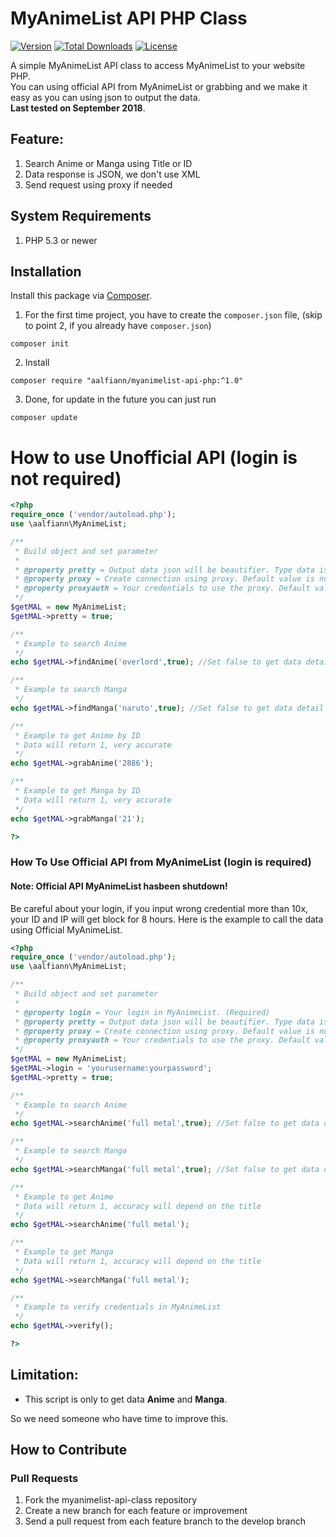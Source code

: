 MyAnimeList API PHP Class
=======
[![Version](https://img.shields.io/badge/stable-1.0.0-green.svg)](https://github.com/aalfiann/myanimelist-api-php)
[![Total Downloads](https://poser.pugx.org/aalfiann/myanimelist-api-php/downloads)](https://packagist.org/packages/aalfiann/myanimelist-api-php)
[![License](https://poser.pugx.org/aalfiann/myanimelist-api-php/license)](https://github.com/aalfiann/myanimelist-api-php/blob/HEAD/LICENSE.md)

A simple MyAnimeList API class to access MyAnimeList to your website PHP.<br>
You can using official API from MyAnimeList or grabbing and we make it easy as you can using json to output the data.<br>
**Last tested on September 2018**.

Feature:
---

1. Search Anime or Manga using Title or ID
2. Data response is JSON, we don't use XML
3. Send request using proxy if needed

System Requirements
---

1. PHP 5.3 or newer

## Installation

Install this package via [Composer](https://getcomposer.org/).

1. For the first time project, you have to create the `composer.json` file, (skip to point 2, if you already have `composer.json`)  
```
composer init
```

2. Install
```
composer require "aalfiann/myanimelist-api-php:^1.0"
```

3. Done, for update in the future you can just run
```
composer update
```


# How to use Unofficial API (login is not required)
```php
<?php
require_once ('vendor/autoload.php');
use \aalfiann\MyAnimeList;

/**
 * Build object and set parameter
 * 
 * @property pretty = Output data json will be beautifier. Type data is boolean, default value is false. 
 * @property proxy = Create connection using proxy. Default value is null.
 * @property proxyauth = Your credentials to use the proxy. Default value is null.
 */
$getMAL = new MyAnimeList;
$getMAL->pretty = true;

/**
 * Example to search Anime 
 */
echo $getMAL->findAnime('overlord',true); //Set false to get data detail directly.

/**
 * Example to search Manga
 */
echo $getMAL->findManga('naruto',true); //Set false to get data detail directly.

/**
 * Example to get Anime by ID
 * Data will return 1, very accurate
 */
echo $getMAL->grabAnime('2886');

/**
 * Example to get Manga by ID
 * Data will return 1, very accurate
 */
echo $getMAL->grabManga('21');

?>
```

### How To Use Official API from MyAnimeList (login is required)
#### Note: Official API MyAnimeList hasbeen shutdown!

Be careful about your login, if you input wrong credential more than 10x, your ID and IP will get block for 8 hours.
Here is the example to call the data using Official MyAnimeList.

```php
<?php
require_once ('vendor/autoload.php');
use \aalfiann\MyAnimeList;

/**
 * Build object and set parameter
 * 
 * @property login = Your login in MyAnimeList. (Required)
 * @property pretty = Output data json will be beautifier. Type data is boolean, default value is false. 
 * @property proxy = Create connection using proxy. Default value is null.
 * @property proxyauth = Your credentials to use the proxy. Default value is null.
 */
$getMAL = new MyAnimeList;
$getMAL->login = 'yourusername:yourpassword';
$getMAL->pretty = true;

/**
 * Example to search Anime
 */
echo $getMAL->searchAnime('full metal',true); //Set false to get data detail directly.

/**
 * Example to search Manga
 */
echo $getMAL->searchManga('full metal',true); //Set false to get data detail directly.

/**
 * Example to get Anime
 * Data will return 1, accuracy will depend on the title
 */
echo $getMAL->searchAnime('full metal');

/**
 * Example to get Manga
 * Data will return 1, accuracy will depend on the title
 */
echo $getMAL->searchManga('full metal');

/**
 * Example to verify credentials in MyAnimeList
 */
echo $getMAL->verify();

?>
```

Limitation:
---
- This script is only to get data **Anime** and **Manga**.

So we need someone who have time to improve this.


How to Contribute
---
### Pull Requests

1. Fork the myanimelist-api-class repository
2. Create a new branch for each feature or improvement
3. Send a pull request from each feature branch to the develop branch